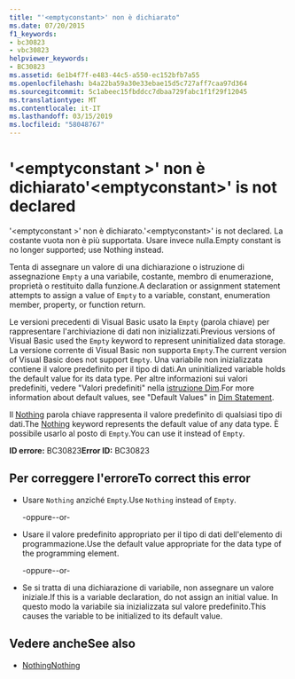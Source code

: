 ```yaml
---
title: "'<emptyconstant>' non è dichiarato"
ms.date: 07/20/2015
f1_keywords:
- bc30823
- vbc30823
helpviewer_keywords:
- BC30823
ms.assetid: 6e1b4f7f-e483-44c5-a550-ec152bfb7a55
ms.openlocfilehash: b4a22ba59a30e33ebae15d5c727aff7caa97d364
ms.sourcegitcommit: 5c1abeec15fbddcc7dbaa729fabc1f1f29f12045
ms.translationtype: MT
ms.contentlocale: it-IT
ms.lasthandoff: 03/15/2019
ms.locfileid: "58048767"
---
```

# <a name="emptyconstant-is-not-declared"></a><span data-ttu-id="6f269-102">'\<emptyconstant >' non è dichiarato</span><span class="sxs-lookup"><span data-stu-id="6f269-102">'\<emptyconstant>' is not declared</span></span>
<span data-ttu-id="6f269-103">'\<emptyconstant >' non è dichiarato.</span><span class="sxs-lookup"><span data-stu-id="6f269-103">'\<emptyconstant>' is not declared.</span></span> <span data-ttu-id="6f269-104">La costante vuota non è più supportata. Usare invece nulla.</span><span class="sxs-lookup"><span data-stu-id="6f269-104">Empty constant is no longer supported; use Nothing instead.</span></span>  
  
 <span data-ttu-id="6f269-105">Tenta di assegnare un valore di una dichiarazione o istruzione di assegnazione `Empty` a una variabile, costante, membro di enumerazione, proprietà o restituito dalla funzione.</span><span class="sxs-lookup"><span data-stu-id="6f269-105">A declaration or assignment statement attempts to assign a value of `Empty` to a variable, constant, enumeration member, property, or function return.</span></span>  
  
 <span data-ttu-id="6f269-106">Le versioni precedenti di Visual Basic usato la `Empty` (parola chiave) per rappresentare l'archiviazione di dati non inizializzati.</span><span class="sxs-lookup"><span data-stu-id="6f269-106">Previous versions of Visual Basic used the `Empty` keyword to represent uninitialized data storage.</span></span> <span data-ttu-id="6f269-107">La versione corrente di Visual Basic non supporta `Empty`.</span><span class="sxs-lookup"><span data-stu-id="6f269-107">The current version of Visual Basic does not support `Empty`.</span></span> <span data-ttu-id="6f269-108">Una variabile non inizializzata contiene il valore predefinito per il tipo di dati.</span><span class="sxs-lookup"><span data-stu-id="6f269-108">An uninitialized variable holds the default value for its data type.</span></span> <span data-ttu-id="6f269-109">Per altre informazioni sui valori predefiniti, vedere "Valori predefiniti" nella [istruzione Dim](../../visual-basic/language-reference/statements/dim-statement.md).</span><span class="sxs-lookup"><span data-stu-id="6f269-109">For more information about default values, see "Default Values" in [Dim Statement](../../visual-basic/language-reference/statements/dim-statement.md).</span></span>  
  
 <span data-ttu-id="6f269-110">Il [Nothing](../../visual-basic/language-reference/nothing.md) parola chiave rappresenta il valore predefinito di qualsiasi tipo di dati.</span><span class="sxs-lookup"><span data-stu-id="6f269-110">The [Nothing](../../visual-basic/language-reference/nothing.md) keyword represents the default value of any data type.</span></span> <span data-ttu-id="6f269-111">È possibile usarlo al posto di `Empty`.</span><span class="sxs-lookup"><span data-stu-id="6f269-111">You can use it instead of `Empty`.</span></span>  
  
 <span data-ttu-id="6f269-112">**ID errore:** BC30823</span><span class="sxs-lookup"><span data-stu-id="6f269-112">**Error ID:** BC30823</span></span>  
  
## <a name="to-correct-this-error"></a><span data-ttu-id="6f269-113">Per correggere l'errore</span><span class="sxs-lookup"><span data-stu-id="6f269-113">To correct this error</span></span>  
  
-   <span data-ttu-id="6f269-114">Usare `Nothing` anziché `Empty`.</span><span class="sxs-lookup"><span data-stu-id="6f269-114">Use `Nothing` instead of `Empty`.</span></span>  
  
     <span data-ttu-id="6f269-115">-oppure-</span><span class="sxs-lookup"><span data-stu-id="6f269-115">-or-</span></span>  
  
-   <span data-ttu-id="6f269-116">Usare il valore predefinito appropriato per il tipo di dati dell'elemento di programmazione.</span><span class="sxs-lookup"><span data-stu-id="6f269-116">Use the default value appropriate for the data type of the programming element.</span></span>  
  
     <span data-ttu-id="6f269-117">-oppure-</span><span class="sxs-lookup"><span data-stu-id="6f269-117">-or-</span></span>  
  
-   <span data-ttu-id="6f269-118">Se si tratta di una dichiarazione di variabile, non assegnare un valore iniziale.</span><span class="sxs-lookup"><span data-stu-id="6f269-118">If this is a variable declaration, do not assign an initial value.</span></span> <span data-ttu-id="6f269-119">In questo modo la variabile sia inizializzata sul valore predefinito.</span><span class="sxs-lookup"><span data-stu-id="6f269-119">This causes the variable to be initialized to its default value.</span></span>  
  
## <a name="see-also"></a><span data-ttu-id="6f269-120">Vedere anche</span><span class="sxs-lookup"><span data-stu-id="6f269-120">See also</span></span>

- [<span data-ttu-id="6f269-121">Nothing</span><span class="sxs-lookup"><span data-stu-id="6f269-121">Nothing</span></span>](../../visual-basic/language-reference/nothing.md)
